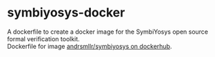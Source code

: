 # symbiyosys-docker
A dockerfile to create a docker image for the SymbiYosys open source formal verification toolkit.  
Dockerfile for image [andrsmllr/symbiyosys on dockerhub](https://hub.docker.com).
